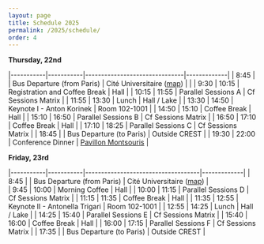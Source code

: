 ```yaml
---
layout: page
title: Schedule 2025
permalink: /2025/schedule/
order: 4
---
```



__Thursday, 22nd__

|-----------|-----------|-------------------------------|-------------|
| 8:45      |           | Bus Departure (from Paris)    |  Cité Universitaire ([map](https://maps.app.goo.gl/TeHYLJZpG5W8Cp6B7)) |           |
| 9:30	    | 10:15	    | Registration and Coffee Break | Hall |
| 10:15	    | 11:55     | Parallel Sessions A           |  Cf Sessions Matrix    |
| 11:55	    | 13:30     | Lunch                         | Hall / Lake |
| 13:30	    | 14:50     | Keynote I - Anton Korinek	    | Room 102-1001    |
| 14:50	    | 15:10     | Coffee Break                  | Hall |
| 15:10	    | 16:50     | Parallel Sessions B	        | Cf Sessions Matrix |
| 16:50	    | 17:10     | Coffee Break                  | Hall |
| 17:10	    | 18:25     | Parallel Sessions C           | Cf Sessions Matrix |
| 18:45     |           | Bus Departure (to Paris)      | Outside CREST | 
| 19:30	    | 22:00     | Conference Dinner             | [Pavillon Montsouris](https://pavillon-montsouris.paris/) |

__Friday, 23rd__

|-----------|-----------|------------------------------------|-------------|
| 8:45      |           | Bus Departure (from Paris)        |  Cité Universitaire ([map](https://maps.app.goo.gl/TeHYLJZpG5W8Cp6B7)) |  
| 9:45	    | 10:00     |	Morning Coffee  	            | Hall        |
| 10:00	    | 11:15     |	Parallel Sessions D	            | Cf Sessions Matrix            |
| 11:15	    | 11:35     |	Coffee Break	                | Hall        |
| 11:35	    | 12:55     |	Keynote II - Antonella Trigari	| Room 102-1001            |
| 12:55	    | 14:25     |	Lunch	                        | Hall / Lake        |
| 14:25	    | 15:40     |	Parallel Sessions E	            | Cf Sessions Matrix            |
| 15:40	    | 16:00     |	Coffee Break	                | Hall           |
| 16:00	    | 17:15     |	Parallel Sessions F             | Cf Sessions Matrix        |
| 17:35     |           | Bus Departure (to Paris)          | Outside CREST | 


<!-- ![Where to find the rooms](/assets/2024/Signage.png) -->

